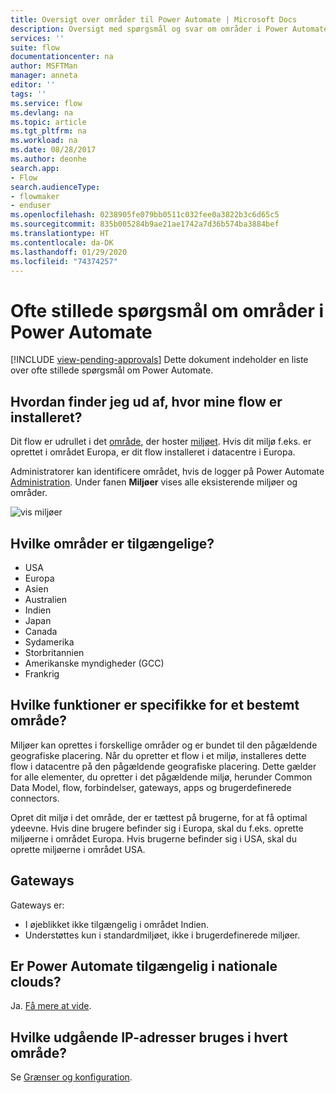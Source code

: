 ```yaml
---
title: Oversigt over områder til Power Automate | Microsoft Docs
description: Oversigt med spørgsmål og svar om områder i Power Automate
services: ''
suite: flow
documentationcenter: na
author: MSFTMan
manager: anneta
editor: ''
tags: ''
ms.service: flow
ms.devlang: na
ms.topic: article
ms.tgt_pltfrm: na
ms.workload: na
ms.date: 08/28/2017
ms.author: deonhe
search.app:
- Flow
search.audienceType:
- flowmaker
- enduser
ms.openlocfilehash: 0238905fe079bb0511c032fee0a3822b3c6d65c5
ms.sourcegitcommit: 835b005284b9ae21ae1742a7d36b574ba3884bef
ms.translationtype: HT
ms.contentlocale: da-DK
ms.lasthandoff: 01/29/2020
ms.locfileid: "74374257"
---
```

# <a name="faq-for-regions-in-power-automate"></a>Ofte stillede spørgsmål om områder i Power Automate
[!INCLUDE [view-pending-approvals](includes/cc-rebrand.md)]
Dette dokument indeholder en liste over ofte stillede spørgsmål om Power Automate.

## <a name="how-do-i-find-out-where-my-flow-is-deployed"></a>Hvordan finder jeg ud af, hvor mine flow er installeret?
Dit flow er udrullet i det [område](https://azure.microsoft.com/regions/), der hoster [miljøet](environments-overview-admin.md). Hvis dit miljø f.eks. er oprettet i området Europa, er dit flow installeret i datacentre i Europa.

Administratorer kan identificere området, hvis de logger på Power Automate [Administration](https://admin.flow.microsoft.com). Under fanen **Miljøer** vises alle eksisterende miljøer og områder.

![vis miljøer](media/regions-overview/environments-list.png)

## <a name="what-regions-are-available"></a>Hvilke områder er tilgængelige?
* USA
* Europa
* Asien
* Australien
* Indien
* Japan
* Canada
* Sydamerika
* Storbritannien
* Amerikanske myndigheder (GCC)
* Frankrig

## <a name="what-features-are-specific-to-a-given-region"></a>Hvilke funktioner er specifikke for et bestemt område?
Miljøer kan oprettes i forskellige områder og er bundet til den pågældende geografiske placering. Når du opretter et flow i et miljø, installeres dette flow i datacentre på den pågældende geografiske placering. Dette gælder for alle elementer, du opretter i det pågældende miljø, herunder Common Data Model, flow, forbindelser, gateways, apps og brugerdefinerede connectors.

Opret dit miljø i det område, der er tættest på brugerne, for at få optimal ydeevne. Hvis dine brugere befinder sig i Europa, skal du f.eks. oprette miljøerne i området Europa. Hvis brugerne befinder sig i USA, skal du oprette miljøerne i området USA.

## <a name="gateways"></a>Gateways
Gateways er:

* I øjeblikket ikke tilgængelig i området Indien.
* Understøttes kun i standardmiljøet, ikke i brugerdefinerede miljøer.

## <a name="is-power-automate-available-in-national-clouds"></a>Er Power Automate tilgængelig i nationale clouds?
Ja. [Få mere at vide](./us-govt.md).

## <a name="what-outbound-ip-addresses-are-used-in-each-region"></a>Hvilke udgående IP-adresser bruges i hvert område?
Se [Grænser og konfiguration](limits-and-config.md).

